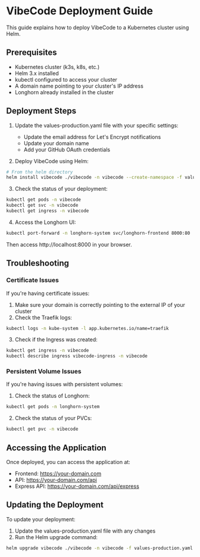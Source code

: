 # VibeCode Deployment Guide

This guide explains how to deploy VibeCode to a Kubernetes cluster using Helm.

## Prerequisites

- Kubernetes cluster (k3s, k8s, etc.)
- Helm 3.x installed
- kubectl configured to access your cluster
- A domain name pointing to your cluster's IP address
- Longhorn already installed in the cluster

## Deployment Steps

1. Update the values-production.yaml file with your specific settings:
   - Update the email address for Let's Encrypt notifications
   - Update your domain name
   - Add your GitHub OAuth credentials

2. Deploy VibeCode using Helm:

```bash
# From the helm directory
helm install vibecode ./vibecode -n vibecode --create-namespace -f values-production.yaml
```

3. Check the status of your deployment:

```bash
kubectl get pods -n vibecode
kubectl get svc -n vibecode
kubectl get ingress -n vibecode
```

4. Access the Longhorn UI:

```bash
kubectl port-forward -n longhorn-system svc/longhorn-frontend 8000:80
```

Then access http://localhost:8000 in your browser.

## Troubleshooting

### Certificate Issues

If you're having certificate issues:

1. Make sure your domain is correctly pointing to the external IP of your cluster
2. Check the Traefik logs:

```bash
kubectl logs -n kube-system -l app.kubernetes.io/name=traefik
```

3. Check if the Ingress was created:

```bash
kubectl get ingress -n vibecode
kubectl describe ingress vibecode-ingress -n vibecode
```

### Persistent Volume Issues

If you're having issues with persistent volumes:

1. Check the status of Longhorn:

```bash
kubectl get pods -n longhorn-system
```

2. Check the status of your PVCs:

```bash
kubectl get pvc -n vibecode
```

## Accessing the Application

Once deployed, you can access the application at:

- Frontend: https://your-domain.com
- API: https://your-domain.com/api
- Express API: https://your-domain.com/api/express

## Updating the Deployment

To update your deployment:

1. Update the values-production.yaml file with any changes
2. Run the Helm upgrade command:

```bash
helm upgrade vibecode ./vibecode -n vibecode -f values-production.yaml
```
